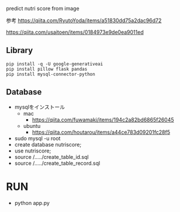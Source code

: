 predict nutri score from image

参考
https://qiita.com/RyutoYoda/items/a51830dd75a2dac96d72

https://qiita.com/usaitoen/items/0184973e9de0ea9011ed


## Library
```
pip install -q -U google-generativeai
pip install pillow flask pandas
pip install mysql-connector-python
```

## Database
- mysqlをインストール
    - mac
        - https://qiita.com/fuwamaki/items/194c2a82bd6865f26045
    - ubuntu
        - https://qiita.com/houtarou/items/a44ce783d09201fc28f5
- sudo mysql -u root
- create database nutriscore;
- use nutriscore;
- source /...../create_table_id.sql
- source /...../create_table_record.sql

# RUN
- python app.py
